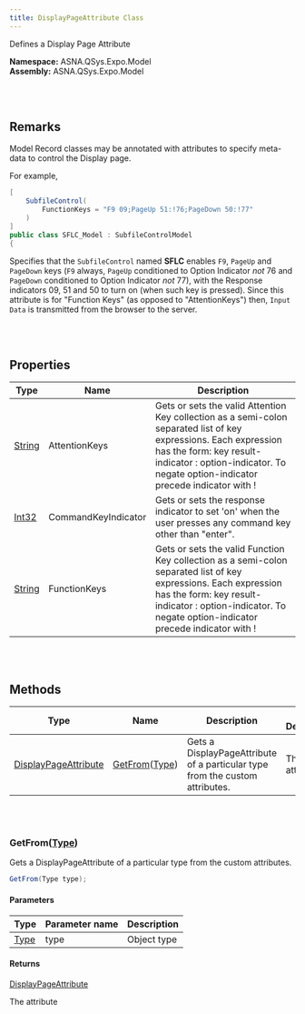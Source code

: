 ```yaml
---
title: DisplayPageAttribute Class
---
```


Defines a Display Page Attribute

**Namespace:** ASNA.QSys.Expo.Model <br/>
**Assembly:** ASNA.QSys.Expo.Model

<br>
<br>

## Remarks

Model Record classes may be annotated with attributes to specify meta-data to control the Display page.

For example,


```cs
[
    SubfileControl(
        FunctionKeys = "F9 09;PageUp 51:!76;PageDown 50:!77"
    )
]
public class SFLC_Model : SubfileControlModel
{
```

Specifies that the `SubfileControl` named **SFLC** enables `F9`, `PageUp` and `PageDown` keys (`F9` always, `PageUp` conditioned to Option Indicator *not* 76 and `PageDown` conditioned to Option Indicator *not* 77), with the Response indicators 09, 51 and 50 to turn on (when such key is pressed). Since this attribute is for "Function Keys" (as opposed to "AttentionKeys") then, `Input Data` is transmitted from the browser to the server.

<br>
<br>

## Properties

| Type | Name | Description 
| --- | --- | --- 
| [String](https://docs.microsoft.com/en-us/dotnet/api/system.string) | AttentionKeys | Gets or sets the valid Attention Key collection as a semi-colon separated list of key expressions. Each expression has the form: key result-indicator : option-indicator. To negate option-indicator precede indicator with ! 
| [Int32](https://docs.microsoft.com/en-us/dotnet/api/system.int32) | CommandKeyIndicator | Gets or sets the response indicator to set 'on' when the user presses any command key other than "enter".
| [String](https://docs.microsoft.com/en-us/dotnet/api/system.string) | FunctionKeys | Gets or sets the valid Function Key collection as a semi-colon separated list of key expressions. Each expression has the form: key result-indicator : option-indicator. To negate option-indicator precede indicator with ! 

<br>
<br>

## Methods

| Type | Name | Description | Return Description 
| --- | --- | --- | --- 
| [DisplayPageAttribute](/reference/asna-qsys-expo/expo-model/display-page-attribute.html) | [GetFrom](#getfromtype)([Type](https://docs.microsoft.com/en-us/dotnet/api/system.type)) | Gets a DisplayPageAttribute of a particular type from the custom attributes. | The attribute

<br>
<br>

### GetFrom([Type](https://docs.microsoft.com/en-us/dotnet/api/system.type))

Gets a DisplayPageAttribute of a particular type from the custom attributes.

```cs
GetFrom(Type type);
```

#### Parameters

| Type | Parameter name | Description
| --- | --- | ---
| [Type](https://docs.microsoft.com/en-us/dotnet/api/system.type) | type | Object type 

#### Returns

[DisplayPageAttribute](/reference/asna-qsys-expo/expo-model/display-page-attribute.html)

The attribute


<br>
<br>


